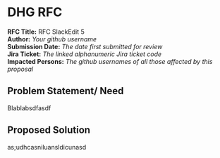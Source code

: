 ﻿# DHG RFC

**RFC Title:**  RFC SlackEdit 5  
**Author:**  _Your github username_  
**Submission Date:**  _The date first submitted for review_  
**Jira Ticket:**  _The linked alphanumeric Jira ticket code_  
**Impacted Persons:**  _The github usernames of all those affected by this proposal_  

## Problem Statement/ Need
Blablabsdfasdf

## Proposed Solution
as;udhcasniluansldicunasd
